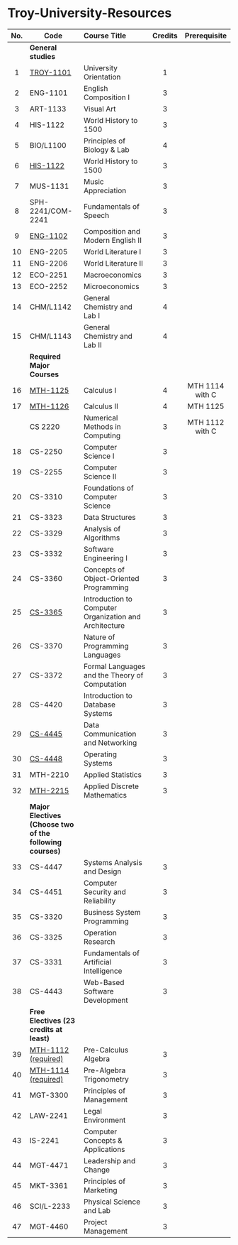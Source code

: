 # Troy-University-Resources

| No. | Code                                                      | Course Title                                           | Credits | Prerequisite    |
|:---:| --------------------------------------------------------- |:------------------------------------------------------ |:-------:|:---------------:|
|     | **General studies**                                       |                                                        |         |                 |
| 1   | [TROY-1101]                                               | University Orientation                                 | 1       |                 |
| 2   | ENG-1101                                                  | English Composition I                                  | 3       |                 |
| 3   | ART-1133                                                  | Visual Art                                             | 3       |                 |
| 4   | HIS-1122                                                  | World History to 1500                                  | 3       |                 |
| 5   | BIO/L1100                                                 | Principles of Biology & Lab                            | 4       |                 |
| 6   | [HIS-1122]                                                | World History to 1500                                  | 3       |                 |
| 7   | MUS-1131                                                  | Music Appreciation                                     | 3       |                 |
| 8   | SPH-2241/COM-2241                                         | Fundamentals of Speech                                 | 3       |                 |
| 9   | [ENG-1102]                                                | Composition and Modern English II                      | 3       |                 |
| 10  | ENG-2205                                                  | World Literature I                                     | 3       |                 |
| 11  | ENG-2206                                                  | World Literature II                                    | 3       |                 |
| 12  | ECO-2251                                                  | Macroeconomics                                         | 3       |                 |
| 13  | ECO-2252                                                  | Microeconomics                                         | 3       |                 |
| 14  | CHM/L1142                                                 | General Chemistry and Lab I                            | 4       |                 |
| 15  | CHM/L1143                                                 | General Chemistry and Lab II                           | 4       |                 |
|     | **Required Major Courses**                                |                                                        |         |                 |
| 16  | [MTH-1125]                                                | Calculus I                                             | 4       | MTH 1114 with C |
| 17  | [MTH-1126]                                                | Calculus II                                            | 4       | MTH 1125        |
|     | CS 2220                                                   | Numerical Methods in Computing                         | 3       | MTH 1112 with C |
| 18  | CS-2250                                                   | Computer Science I                                     | 3       |                 |
| 19  | CS-2255                                                   | Computer Science II                                    | 3       |                 |
| 20  | CS-3310                                                   | Foundations of Computer Science                        | 3       |                 |
| 21  | CS-3323                                                   | Data Structures                                        | 3       |                 |
| 22  | CS-3329                                                   | Analysis of Algorithms                                 | 3       |                 |
| 23  | CS-3332                                                   | Software Engineering I                                 | 3       |                 |
| 24  | CS-3360                                                   | Concepts of Object-Oriented Programming                | 3       |                 |
| 25  | [CS-3365]                                                 | Introduction to Computer Organization and Architecture | 3       |                 |
| 26  | CS-3370                                                   | Nature of Programming Languages                        | 3       |                 |
| 27  | CS-3372                                                   | Formal Languages and the Theory of Computation         | 3       |                 |
| 28  | CS-4420                                                   | Introduction to Database Systems                       | 3       |                 |
| 29  | [CS-4445]                                                 | Data Communication and Networking                      | 3       |                 |
| 30  | [CS-4448]                                                 | Operating Systems                                      | 3       |                 |
| 31  | MTH-2210                                                  | Applied Statistics                                     | 3       |                 |
| 32  | [MTH-2215]                                                | Applied Discrete Mathematics                           | 3       |                 |
|     | **Major Electives (Choose two of the following courses)** |                                                        |         |                 |
| 33  | CS-4447                                                   | Systems Analysis and Design                            | 3       |                 |
| 34  | CS-4451                                                   | Computer Security and Reliability                      | 3       |                 |
| 35  | CS-3320                                                   | Business System Programming                            | 3       |                 |
| 36  | CS-3325                                                   | Operation Research                                     | 3       |                 |
| 37  | CS-3331                                                   | Fundamentals of Artificial Intelligence                | 3       |                 |
| 38  | CS-4443                                                   | Web-Based Software Development                         | 3       |                 |
|     | **Free Electives (23 credits at least)**                  |                                                        |         |                 |
| 39  | [MTH-1112 (required)]                                     | Pre-Calculus Algebra                                   | 3       |                 |
| 40  | [MTH-1114 (required)]                                     | Pre-Algebra Trigonometry                               | 3       |                 |
| 41  | MGT-3300                                                  | Principles of Management                               | 3       |                 |
| 42  | LAW-2241                                                  | Legal Environment                                      | 3       |                 |
| 43  | IS-2241                                                   | Computer Concepts & Applications                       | 3       |                 |
| 44  | MGT-4471                                                  | Leadership and Change                                  | 3       |                 |
| 45  | MKT-3361                                                  | Principles of Marketing                                | 3       |                 |
| 46  | SCI/L-2233                                                | Physical Science and Lab                               | 3       |                 |
| 47  | MGT-4460                                                  | Project Management                                     | 3       |                 |

[ENG-1102]: ./ENG1102/

[MTH-1112 (required)]: ./MTH1112/

[MTH-1114 (required)]: ./MTH1114/

[MTH-1125]: ./MTH1125-1126-Calculus/

[MTH-1126]: ./MTH1125-1126-Calculus/

[HIS-1122]: ./HIS1122/

[CS-3365]: ./CS365/

[CS-4445]: ./CS4445/

[CS-4448]: ./CS4448/

[TROY-1101]: ./TROY101/

[MTH-2215]: ./MTH2215/
